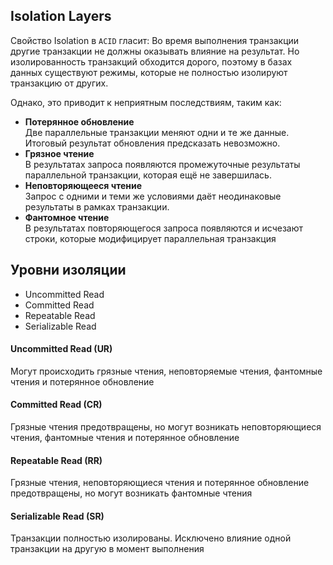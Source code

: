 ## Isolation Layers
Свойство Isolation в ```ACID``` гласит:
Во время выполнения транзакции другие транзакции не должны оказывать влияние на результат. Но изолированность транзакций обходится дорого, поэтому в базах данных существуют режимы, которые не полностью изолируют транзакцию от других.

Однако, это приводит к неприятным последствиям, таким как:
- **Потерянное обновление** \
Две параллельные транзакции меняют одни и те же данные. Итоговый результат обновления предсказать невозможно.
- **Грязное чтение** \
В результатах запроса появляются промежуточные результаты параллельной транзакции, которая ещё не завершилась.
- **Неповторяющееся чтение** \
Запрос с одними и теми же условиями даёт неодинаковые результаты в рамках транзакции.
- **Фантомное чтение** \
В результатах повторяющегося запроса появляются и исчезают строки, которые модифицирует параллельная транзакция

## Уровни изоляции
- Uncommitted Read
- Committed Read
- Repeatable Read
- Serializable Read

#### Uncommitted Read (UR)
Могут происходить грязные чтения, неповторяемые чтения, фантомные чтения и потерянное обновление

#### Committed Read (CR)
Грязные чтения предотвращены, но могут возникать неповторяющиеся чтения, фантомные чтения и потерянное обновление

#### Repeatable Read (RR)
Грязные чтения, неповторяющиеся чтения и потерянное обновление предотвращены, но могут возникать фантомные чтения

#### Serializable Read (SR)
Транзакции полностью изолированы. Исключено влияние одной транзакции на другую в момент выполнения
